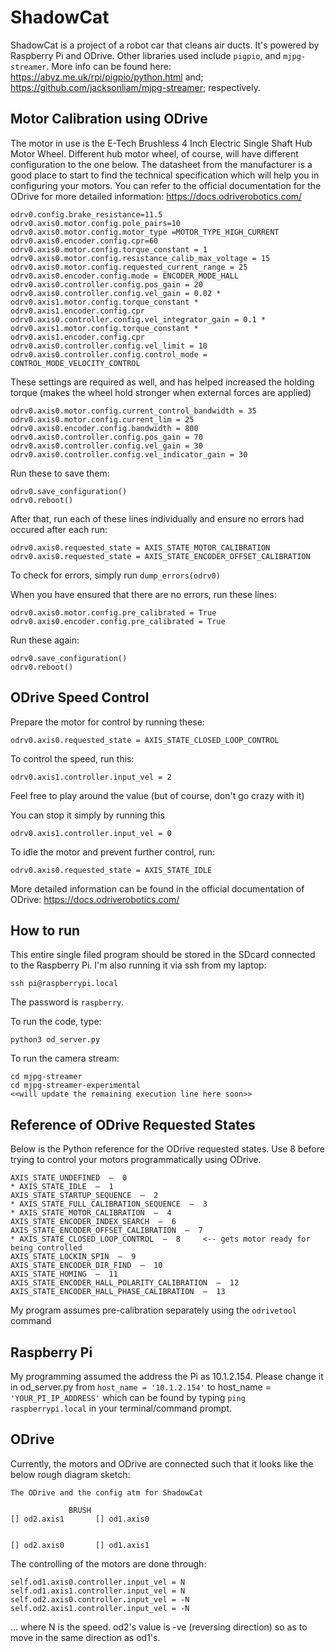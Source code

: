 # ShadowCat

ShadowCat is a project of a robot car that cleans air ducts. It's powered by Raspberry Pi and ODrive. Other libraries used include ```pigpio```, and ```mjpg-streamer```. More info can be found here: 
https://abyz.me.uk/rpi/pigpio/python.html and; 
https://github.com/jacksonliam/mjpg-streamer;
respectively.

## Motor Calibration using ODrive
The motor in use is the E-Tech Brushless 4 Inch Electric Single Shaft Hub Motor Wheel. Different hub motor wheel, of course, will have different configuration to the one below. The datasheet from the manufacturer is a good place to start to find the technical specification which will help you in configuring your motors. You can refer to the official documentation for the ODrive for more detailed information: https://docs.odriverobotics.com/

```
odrv0.config.brake_resistance=11.5
odrv0.axis0.motor.config.pole_pairs=10
odrv0.axis0.motor.config.motor_type =MOTOR_TYPE_HIGH_CURRENT
odrv0.axis0.encoder.config.cpr=60
odrv0.axis0.motor.config.torque_constant = 1
odrv0.axis0.motor.config.resistance_calib_max_voltage = 15
odrv0.axis0.motor.config.requested_current_range = 25
odrv0.axis0.encoder.config.mode = ENCODER_MODE_HALL
odrv0.axis0.controller.config.pos_gain = 20
odrv0.axis0.controller.config.vel_gain = 0.02 * odrv0.axis1.motor.config.torque_constant * odrv0.axis1.encoder.config.cpr
odrv0.axis0.controller.config.vel_integrator_gain = 0.1 * odrv0.axis1.motor.config.torque_constant * odrv0.axis1.encoder.config.cpr
odrv0.axis0.controller.config.vel_limit = 10
odrv0.axis0.controller.config.control_mode = CONTROL_MODE_VELOCITY_CONTROL
```

These settings are required as well, and has helped increased the holding torque (makes the wheel hold stronger when external forces are applied)
```
odrv0.axis0.motor.config.current_control_bandwidth = 35
odrv0.axis0.motor.config.current_lim = 25
odrv0.axis0.encoder.config.bandwidth = 800
odrv0.axis0.controller.config.pos_gain = 70
odrv0.axis0.controller.config.vel_gain = 30
odrv0.axis0.controller.config.vel_indicator_gain = 30
```

Run these to save them:
```
odrv0.save_configuration()
odrv0.reboot()
```

After that, run each of these lines individually and ensure no errors had occured after each run:
```
odrv0.axis0.requested_state = AXIS_STATE_MOTOR_CALIBRATION
odrv0.axis0.requested_state = AXIS_STATE_ENCODER_OFFSET_CALIBRATION
```

To check for errors, simply run ```dump_errors(odrv0)```

When you have ensured that there are no errors, run these lines:
```
odrv0.axis0.motor.config.pre_calibrated = True
odrv0.axis0.encoder.config.pre_calibrated = True
```

Run these again:
```
odrv0.save_configuration()
odrv0.reboot()
```

## ODrive Speed Control
Prepare the motor for control by running these:
```
odrv0.axis0.requested_state = AXIS_STATE_CLOSED_LOOP_CONTROL
```

To control the speed, run this:
```
odrv0.axis1.controller.input_vel = 2 
```
Feel free to play around the value (but of course, don't go crazy with it)

You can stop it simply by running this
```
odrv0.axis1.controller.input_vel = 0
```

To idle the motor and prevent further control, run:
```
odrv0.axis0.requested_state = AXIS_STATE_IDLE
```

More detailed information can be found in the official documentation of ODrive: https://docs.odriverobotics.com/
## How to run
This entire single filed program should be stored in the SDcard connected to the Raspberry Pi. I'm also running it via ssh from my laptop:

```
ssh pi@raspberrypi.local
```
The password is ```raspberry```.

To run the code, type:
```
python3 od_server.py
```

To run the camera stream:
```
cd mjpg-streamer
cd mjpg-streamer-experimental
<<will update the remaining execution line here soon>>
```

## Reference of ODrive Requested States
Below is the Python reference for the ODrive requested states. Use 8 before trying to control your motors programmatically using ODrive.
```
AXIS_STATE_UNDEFINED  —  0
* AXIS_STATE_IDLE  —  1
AXIS_STATE_STARTUP_SEQUENCE  —  2
* AXIS_STATE_FULL_CALIBRATION_SEQUENCE  —  3 
* AXIS_STATE_MOTOR_CALIBRATION  —  4 
AXIS_STATE_ENCODER_INDEX_SEARCH  —  6
AXIS_STATE_ENCODER_OFFSET_CALIBRATION  —  7
* AXIS_STATE_CLOSED_LOOP_CONTROL  —  8     <-- gets motor ready for being controlled
AXIS_STATE_LOCKIN_SPIN  —  9
AXIS_STATE_ENCODER_DIR_FIND  —  10
AXIS_STATE_HOMING  —  11
AXIS_STATE_ENCODER_HALL_POLARITY_CALIBRATION  —  12
AXIS_STATE_ENCODER_HALL_PHASE_CALIBRATION  —  13
```

My program assumes pre-calibration separately using the ```odrivetool``` command

## Raspberry Pi 
My programming assumed the address the Pi as 10.1.2.154. Please change it in od_server.py from ```host_name = '10.1.2.154'``` to host_name = ```'YOUR_PI_IP_ADDRESS'``` which can be found by typing ```ping raspberrypi.local``` in your terminal/command prompt.

## ODrive
Currently, the motors and ODrive are connected such that it looks like the below rough diagram sketch:
```
The ODrive and the config atm for ShadowCat

             BRUSH
[] od2.axis1       [] od1.axis0


[] od2.axis0       [] od1.axis1
```

The controlling of the motors are done through:
```
self.od1.axis0.controller.input_vel = N
self.od1.axis1.controller.input_vel = N
self.od2.axis0.controller.input_vel = -N
self.od2.axis1.controller.input_vel = -N
```
... where N is the speed. od2's value is -ve (reversing direction) so as to move in the same direction as od1's. 
